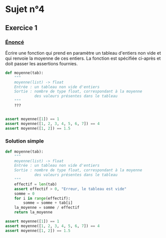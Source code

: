 # Sujet n°4
## Exercice 1

### [Énoncé](21-NSI-04.pdf)


Écrire une fonction qui prend en paramètre un tableau d'entiers non vide et qui renvoie la moyenne de ces entiers. La fonction est spécifiée ci-après et doit passer les assertions fournies.

```python
def moyenne(tab):
    """
    moyenne(list) -> float
    Entrée : un tableau non vide d'entiers
    Sortie : nombre de type float, correspondant à la moyenne
             des valeurs présentes dans le tableau
    """
    ???


assert moyenne([1]) == 1
assert moyenne([1, 2, 3, 4, 5, 6, 7]) == 4
assert moyenne([1, 2]) == 1.5
```

### Solution simple


```python
def moyenne(tab):
    """
    moyenne(list) -> float
    Entrée : un tableau non vide d'entiers
    Sortie : nombre de type float, correspondant à la moyenne
             des valeurs présentes dans le tableau
    """
    effectif = len(tab)
    assert effectif > 0, "Erreur, le tableau est vide"
    somme = 0
    for i in range(effectif):
        somme = somme + tab[i]
    la_moyenne = somme / effectif
    return la_moyenne

assert moyenne([1]) == 1
assert moyenne([1, 2, 3, 4, 5, 6, 7]) == 4
assert moyenne([1, 2]) == 1.5
```
